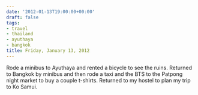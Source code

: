 ```yaml
---
date: '2012-01-13T19:00:00+00:00'
draft: false
tags:
- travel
- thailand
- ayuthaya
- bangkok
title: Friday, January 13, 2012
---
```


Rode a minibus to Ayuthaya and rented a bicycle to see the ruins. Returned to Bangkok by minibus and then rode a taxi and the BTS to the Patpong night market to buy a couple t-shirts. Returned to my hostel to plan my trip to Ko Samui.
